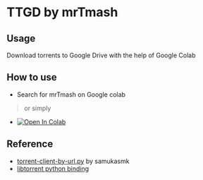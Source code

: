 # TTGD by mrTmash

## Usage
Download torrents to Google Drive with the help of Google Colab

## How to use
- Search for mrTmash on Google colab
> or simply
- [![Open In Colab](https://colab.research.google.com/assets/colab-badge.svg)](https://colab.research.google.com/github/20di/TTGD/blob/main/TTGD.ipynb)

## Reference
- [torrent-client-by-url.py](https://gist.github.com/samukasmk/940ca5d5abd9019e8b1af77c819e4ca9) by samukasmk
- [libtorrent python binding](https://www.libtorrent.org/python_binding.html)
